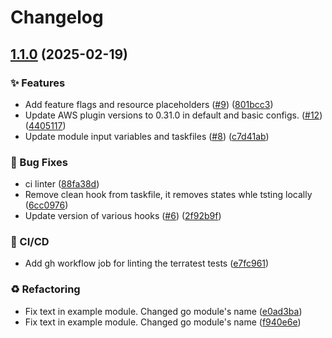 # Changelog

## [1.1.0](https://github.com/Excoriate/terraform-registry-module-template/compare/v1.0.0...v1.1.0) (2025-02-19)


### ✨ Features

* Add feature flags and resource placeholders ([#9](https://github.com/Excoriate/terraform-registry-module-template/issues/9)) ([801bcc3](https://github.com/Excoriate/terraform-registry-module-template/commit/801bcc3381e5f556d8091e8704d6511906578267))
* Update AWS plugin versions to 0.31.0 in default and basic configs. ([#12](https://github.com/Excoriate/terraform-registry-module-template/issues/12)) ([4405117](https://github.com/Excoriate/terraform-registry-module-template/commit/44051174dad7321bd2a5be2a9ce9c4c41dca0932))
* Update module input variables and taskfiles ([#8](https://github.com/Excoriate/terraform-registry-module-template/issues/8)) ([c7d41ab](https://github.com/Excoriate/terraform-registry-module-template/commit/c7d41ab4677c99df07659c2375e75aeda1353e02))


### 🐛 Bug Fixes

* ci linter ([88fa38d](https://github.com/Excoriate/terraform-registry-module-template/commit/88fa38d9f0ebcc0590e4d55069ab1ec7c0c4b5de))
* Remove clean hook from taskfile, it removes states whle tsting locally ([6cc0976](https://github.com/Excoriate/terraform-registry-module-template/commit/6cc097696551856986b8877221e721ef42102a08))
* Update version of various hooks ([#6](https://github.com/Excoriate/terraform-registry-module-template/issues/6)) ([2f92b9f](https://github.com/Excoriate/terraform-registry-module-template/commit/2f92b9ff27bc6e49830cb7c93051439f96dec9ee))


### 🤖 CI/CD

* Add gh workflow job for linting the terratest tests ([e7fc961](https://github.com/Excoriate/terraform-registry-module-template/commit/e7fc96141315062f080d253d5b2dfabe0b5c9bb2))


### ♻️ Refactoring

* Fix text in example module. Changed go module's name ([e0ad3ba](https://github.com/Excoriate/terraform-registry-module-template/commit/e0ad3ba398577d3cf7691d2ebbc026a1a0c5ce90))
* Fix text in example module. Changed go module's name ([f940e6e](https://github.com/Excoriate/terraform-registry-module-template/commit/f940e6e585ff5ea73144a3d71a1a30e72218e7b3))
